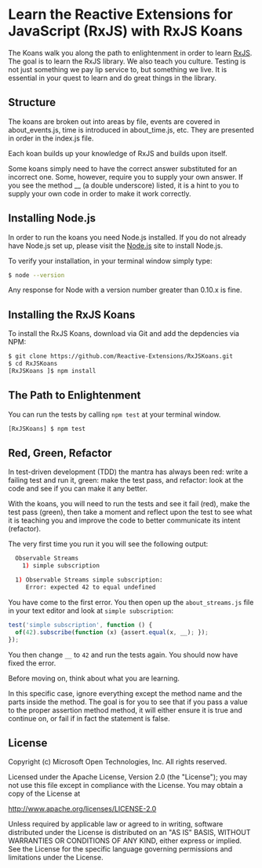 # Learn the Reactive Extensions for JavaScript (RxJS) with RxJS Koans #

The Koans walk you along the path to enlightenment in order to learn [RxJS](https://github.com/Reactive-Extensions/RxJS). The goal is to learn the RxJS library. We also teach you culture. Testing is not just something we pay lip service to, but something we live. It is essential in your quest to learn and do great things in the library.

## Structure ##

The koans are broken out into areas by file, events are covered in about_events.js, time is introduced in about_time.js, etc. They are presented in order in the index.js file.

Each koan builds up your knowledge of RxJS and builds upon itself.

Some koans simply need to have the correct answer substituted for an incorrect one. Some, however, require you to supply your own answer. If you see the method __ (a double underscore) listed, it is a hint to you to supply your own code in order to make it work correctly.

## Installing Node.js ##

In order to run the koans you need Node.js installed. If you do not already have Node.js set up, please visit the [Node.js](http://nodejs.org/) site to install Node.js.

To verify your installation, in your terminal window simply type:
```bash
$ node --version
```
Any response for Node with a version number greater than 0.10.x is fine.

## Installing the RxJS Koans ##

To install the RxJS Koans, download via Git and add the depdencies via NPM:
```bash
$ git clone https://github.com/Reactive-Extensions/RxJSKoans.git
$ cd RxJSKoans
[RxJSKoans ]$ npm install
```

## The Path to Enlightenment ##

You can run the tests by calling `npm test` at your terminal window.
```bash
[RxJSKoans] $ npm test
```

## Red, Green, Refactor ##

In test-driven development (TDD) the mantra has always been red: write a failing test and run it, green: make the test pass, and refactor: look at the code and see if you can make it any better.

With the koans, you will need to run the tests and see it fail (red), make the test pass (green), then take a moment and reflect upon the test to see what it is teaching you and improve the code to better communicate its intent (refactor).

The very first time you run it you will see the following output:
```bash
  Observable Streams
    1) simple subscription

  1) Observable Streams simple subscription:
     Error: expected 42 to equal undefined
```

You have come to the first error. You then open up the `about_streams.js` file in your text editor and look at `simple subscription`:

```js
test('simple subscription', function () {
  of(42).subscribe(function (x) {assert.equal(x, __); });
});
```

You then change `__` to `42` and run the tests again. You should now have fixed the error.

Before moving on, think about what you are learning.

In this specific case, ignore everything except the method name  and the parts inside the method. The goal is for you to see that if you pass a value to the proper assertion method method, it will either ensure it is true and continue on, or fail if in fact the statement is false.

## License ##

Copyright (c) Microsoft Open Technologies, Inc.  All rights reserved.

Licensed under the Apache License, Version 2.0 (the "License"); you
may not use this file except in compliance with the License. You may
obtain a copy of the License at

http://www.apache.org/licenses/LICENSE-2.0

Unless required by applicable law or agreed to in writing, software
distributed under the License is distributed on an "AS IS" BASIS,
WITHOUT WARRANTIES OR CONDITIONS OF ANY KIND, either express or
implied. See the License for the specific language governing permissions
and limitations under the License.

